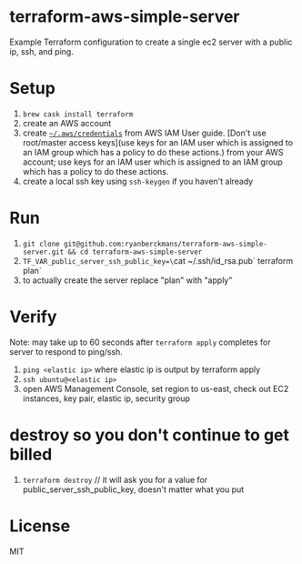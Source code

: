 # terraform-aws-simple-server

Example Terraform configuration to create a single ec2 server with a public ip, ssh, and ping.

# Setup

1. `brew cask install terraform`
1. create an AWS account
1. create [`~/.aws/credentials`](https://docs.aws.amazon.com/cli/latest/userguide/cli-chap-getting-started.html) from AWS IAM User guide. [Don't use root/master access keys](use keys for an IAM user which is assigned to an IAM group which has a policy to do these actions.) from your AWS account; use keys for an IAM user which is assigned to an IAM group which has a policy to do these actions.
4. create a local ssh key using `ssh-keygen` if you haven't already

# Run

1. `git clone git@github.com:ryanberckmans/terraform-aws-simple-server.git && cd terraform-aws-simple-server`
1. `TF_VAR_public_server_ssh_public_key=\`cat ~/.ssh/id_rsa.pub\` terraform plan`
1. to actually create the server replace "plan" with "apply"

# Verify

Note: may take up to 60 seconds after `terraform apply` completes for server to respond to ping/ssh.

1. `ping <elastic ip>` where elastic ip is output by terraform apply
1. `ssh ubuntu@<elastic ip>`
1. open AWS Management Console, set region to us-east, check out EC2 instances, key pair, elastic ip, security group

# destroy so you don't continue to get billed

1. `terraform destroy` // it will ask you for a value for public_server_ssh_public_key, doesn't matter what you put

# License

MIT
